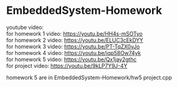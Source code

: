 # EmbeddedSystem-Homework
youtube video: <br/>
for homework 1 video: https://youtu.be/HH4s-mSOTyo <br/>
for homework 2 video: https://youtu.be/ELUC3cEkDYY <br/>
for homework 3 video: https://youtu.be/PT-TqZX0vJo <br/>
for homework 4 video: https://youtu.be/jqp58Ow74yk <br/>
for homework 5 video: https://youtu.be/Qx1jay2gthc <br/>
for project video: https://youtu.be/9kLP7Y9J-4Y <br/>

homework 5 are in EmbeddedSystem-Homework/hw5 project.cpp 
